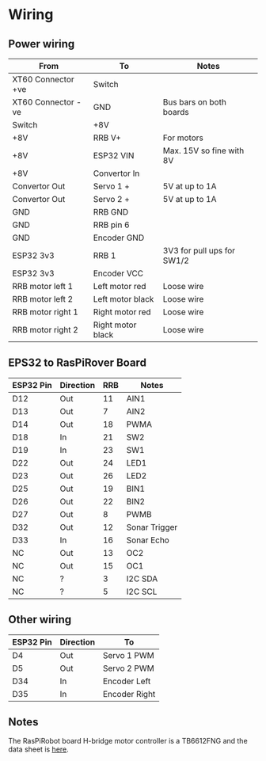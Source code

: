 # Wiring

## Power wiring

| From | To | Notes |
|---|---|---|
| XT60 Connector +ve | Switch |  |
| XT60 Connector -ve | GND | Bus bars on both boards |
| Switch | +8V |  |
| +8V | RRB V+ | For motors |
| +8V | ESP32 VIN | Max. 15V so fine with 8V |
| +8V | Convertor In |  |
| Convertor Out | Servo 1 + | 5V at up to 1A |
| Convertor Out | Servo 2 + | 5V at up to 1A |
| GND | RRB GND | |
| GND | RRB pin 6 | |
| GND | Encoder GND | |
| ESP32 3v3 | RRB 1 | 3V3 for pull ups for SW1/2 |
| ESP32 3v3 | Encoder VCC | |
| RRB motor left 1 | Left motor red | Loose wire |
| RRB motor left 2 | Left motor black | Loose wire |
| RRB motor right 1 | Right motor red | Loose wire |
| RRB motor right 2 | Right motor black | Loose wire |

## EPS32 to RasPiRover Board

| ESP32 Pin | Direction | RRB | Notes |
|---|---|---|---|
| D12 | Out | 11 | AIN1 |
| D13 | Out |  7 | AIN2 |
| D14 | Out | 18 | PWMA |
| D18 | In | 21 | SW2 |
| D19 | In | 23 | SW1 |
| D22 | Out | 24 | LED1 |
| D23 | Out | 26 | LED2 |
| D25 | Out | 19 | BIN1 |
| D26 | Out | 22 | BIN2 |
| D27 | Out |  8 | PWMB |
| D32 | Out | 12 | Sonar Trigger |
| D33 | In | 16 | Sonar Echo |
| NC | Out | 13 | OC2 |
| NC | Out | 15 | OC1 |
| NC | ? |  3 | I2C SDA |
| NC | ? |  5 | I2C SCL |

## Other wiring

| ESP32 Pin | Direction | To |
|---|---|---|
| D4 | Out | Servo 1 PWM |
| D5 | Out | Servo 2 PWM |
| D34 | In | Encoder Left |
| D35 | In | Encoder Right |

## Notes

The RasPiRobot board H-bridge motor controller is a TB6612FNG and the data sheet is [here](../resources/TB6612FNG_datasheet_en_20141001.pdf).
